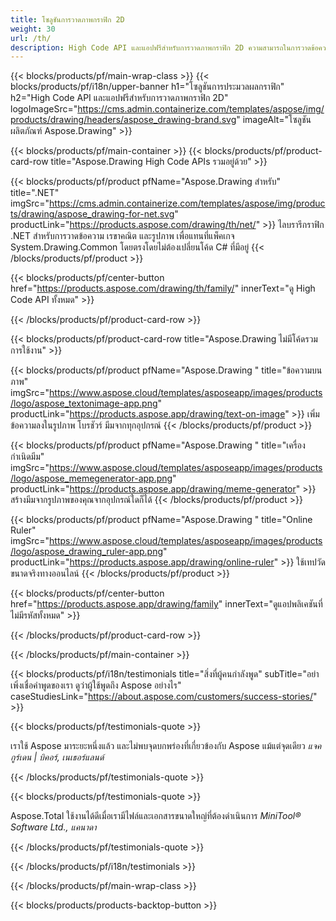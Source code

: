 ```yaml
---
title: โซลูชันการวาดภาพกราฟิก 2D 
weight: 30
url: /th/
description: High Code API และแอปฟรีสำหรับการวาดภาพกราฟิก 2D ความสามารถในการวาดข้อความ เส้น เส้นโค้ง และตัวเลข รวมถึงแปลงรูปภาพเป็นรูปแบบต่างๆ
---
```


{{< blocks/products/pf/main-wrap-class >}}
{{< blocks/products/pf/i18n/upper-banner h1="โซลูชันการประมวลผลกราฟิก" h2="High Code API และแอปฟรีสำหรับการวาดภาพกราฟิก 2D" logoImageSrc="https://cms.admin.containerize.com/templates/aspose/img/products/drawing/headers/aspose_drawing-brand.svg" imageAlt="โซลูชันผลิตภัณฑ์ Aspose.Drawing" >}}

{{< blocks/products/pf/main-container >}}
{{< blocks/products/pf/product-card-row title="Aspose.Drawing High Code APIs รวมอยู่ด้วย" >}}

{{< blocks/products/pf/product pfName="Aspose.Drawing สำหรับ" title=".NET" imgSrc="https://cms.admin.containerize.com/templates/aspose/img/products/drawing/aspose_drawing-for-net.svg" productLink="https://products.aspose.com/drawing/th/net/" >}}
ไลบรารีกราฟิก .NET สำหรับการวาดข้อความ เรขาคณิต และรูปภาพ เพื่อแทนที่แพ็คเกจ System.Drawing.Common โดยตรงโดยไม่ต้องเปลี่ยนโค้ด C# ที่มีอยู่
{{< /blocks/products/pf/product >}}

{{< blocks/products/pf/center-button href="https://products.aspose.com/drawing/th/family/" innerText="ดู High Code API ทั้งหมด" >}}

{{< /blocks/products/pf/product-card-row >}}

{{< blocks/products/pf/product-card-row title="Aspose.Drawing ไม่มีโค้ดรวมการใช้งาน" >}}

{{< blocks/products/pf/product pfName="Aspose.Drawing " title="ข้อความบนภาพ" imgSrc="https://www.aspose.cloud/templates/asposeapp/images/products/logo/aspose_textonimage-app.png" productLink="https://products.aspose.app/drawing/text-on-image" >}}
เพิ่มข้อความลงในรูปภาพ โบรชัวร์ มีมจากทุกอุปกรณ์
{{< /blocks/products/pf/product >}}

{{< blocks/products/pf/product pfName="Aspose.Drawing " title="เครื่องกำเนิดมีม" imgSrc="https://www.aspose.cloud/templates/asposeapp/images/products/logo/aspose_memegenerator-app.png" productLink="https://products.aspose.app/drawing/meme-generator" >}}
สร้างมีมจากรูปภาพของคุณจากอุปกรณ์ใดก็ได้
{{< /blocks/products/pf/product >}}

{{< blocks/products/pf/product pfName="Aspose.Drawing " title="Online Ruler" imgSrc="https://www.aspose.cloud/templates/asposeapp/images/products/logo/aspose_drawing_ruler-app.png" productLink="https://products.aspose.app/drawing/online-ruler" >}}
ใช้เทปวัดขนาดจริงทางออนไลน์
{{< /blocks/products/pf/product >}}

{{< blocks/products/pf/center-button href="https://products.aspose.app/drawing/family" innerText="ดูแอปพลิเคชันที่ไม่มีรหัสทั้งหมด" >}}

{{< /blocks/products/pf/product-card-row >}}

{{< /blocks/products/pf/main-container >}}

{{< blocks/products/pf/i18n/testimonials title="สิ่งที่ผู้คนกำลังพูด" subTitle="อย่าเพิ่งเชื่อคำพูดของเรา ดูว่าผู้ใช้พูดถึง Aspose อย่างไร" caseStudiesLink="https://about.aspose.com/customers/success-stories/" >}}

{{< blocks/products/pf/testimonials-quote >}}
<p class="first">
 เราใช้ Aspose มาระยะหนึ่งแล้ว และไม่พบจุดบกพร่องที่เกี่ยวข้องกับ Aspose แม้แต่จุดเดียว
 <em>
  แจค กูร์เดน | บิคอร์, เนเธอร์แลนด์
 </em>
</p>

{{< /blocks/products/pf/testimonials-quote >}}

{{< blocks/products/pf/testimonials-quote >}}
<p class="second">
 Aspose.Total ใช้งานได้ดีเมื่อเรามีไฟล์และเอกสารขนาดใหญ่ที่ต้องดำเนินการ
 <em>
  MiniTool® Software Ltd., แคนาดา
 </em>
</p>

{{< /blocks/products/pf/testimonials-quote >}}

{{< /blocks/products/pf/i18n/testimonials >}}

{{< /blocks/products/pf/main-wrap-class >}}

{{< blocks/products/products-backtop-button >}}
